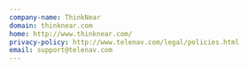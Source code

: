```yaml
---
company-name: ThinkNear
domain: thinknear.com
home: http://www.thinknear.com/
privacy-policy: http://www.telenav.com/legal/policies.html
email: support@telenav.com
---
```




